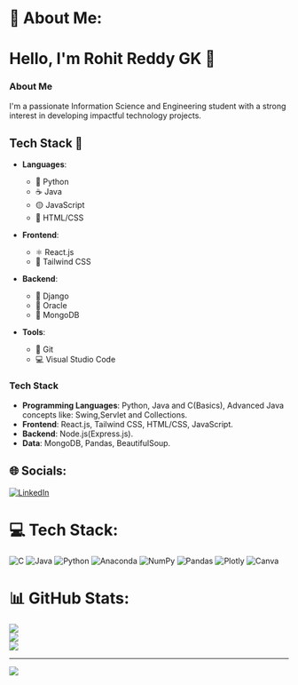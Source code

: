        
# 💫 About Me:
# Hello, I'm Rohit Reddy GK 👋

### About Me
I'm a passionate Information Science and Engineering student with a strong interest in developing impactful technology projects. 

## Tech Stack 🚀

- **Languages**:
  - 🐍 Python
  - ☕ Java
  - 🟡 JavaScript
  - 📜 HTML/CSS
  
- **Frontend**:
  - ⚛️ React.js
  - 🎨 Tailwind CSS
  
- **Backend**:
  - 🌿 Django
  - 🐘 Oracle
  - 🍃 MongoDB
  
- **Tools**:
  - 🐙 Git
  - 💻 Visual Studio Code

### Tech Stack
- **Programming Languages**: Python, Java and C(Basics), Advanced Java concepts like: Swing,Servlet and Collections.
- **Frontend**: React.js, Tailwind CSS, HTML/CSS, JavaScript.
- **Backend**: Node.js(Express.js).
- **Data**: MongoDB, Pandas, BeautifulSoup.

## 🌐 Socials:
[![LinkedIn](https://img.shields.io/badge/LinkedIn-%230077B5.svg?logo=linkedin&logoColor=white)](https://www.linkedin.com/in/rohith-reddy-gk-9124a226a/) 

# 💻 Tech Stack:
![C](https://img.shields.io/badge/c-%2300599C.svg?style=flat-square&logo=c&logoColor=white) ![Java](https://img.shields.io/badge/java-%23ED8B00.svg?style=flat-square&logo=openjdk&logoColor=white) ![Python](https://img.shields.io/badge/python-3670A0?style=flat-square&logo=python&logoColor=ffdd54) ![Anaconda](https://img.shields.io/badge/Anaconda-%2344A833.svg?style=flat-square&logo=anaconda&logoColor=white) ![NumPy](https://img.shields.io/badge/numpy-%23013243.svg?style=flat-square&logo=numpy&logoColor=white) ![Pandas](https://img.shields.io/badge/pandas-%23150458.svg?style=flat-square&logo=pandas&logoColor=white) ![Plotly](https://img.shields.io/badge/Plotly-%233F4F75.svg?style=flat-square&logo=plotly&logoColor=white) ![Canva](https://img.shields.io/badge/Canva-%2300C4CC.svg?style=flat-square&logo=Canva&logoColor=white)
# 📊 GitHub Stats:
![](https://github-readme-stats.vercel.app/api?username=RohithReddyGK&theme=tokyonight&hide_border=false&include_all_commits=true&count_private=true)<br/>
![](https://github-readme-streak-stats.herokuapp.com/?user=RohithReddyGK&theme=tokyonight&hide_border=false)<br/>
![](https://github-readme-stats.vercel.app/api/top-langs/?username=RohithReddyGK&theme=tokyonight&hide_border=false&include_all_commits=true&count_private=true&layout=compact)

---
[![](https://visitcount.itsvg.in/api?id=RohithReddyGK&icon=0&color=0)](https://visitcount.itsvg.in)

<!-- Proudly created with GPRM ( https://gprm.itsvg.in ) -->
